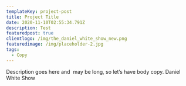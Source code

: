 ```yaml
---
templateKey: project-post
title: Project Title
date: 2020-11-10T02:55:34.791Z
description: Test
featuredpost: true
clientlogo: /img/the_daniel_white_show_new.png
featuredimage: /img/placeholder-2.jpg
tags:
  - Copy
---
```

Description goes here and  may be long, so let’s have body copy. Daniel White Show